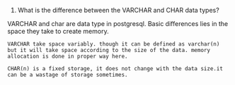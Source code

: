 1. What is the difference between the VARCHAR and CHAR data types?

VARCHAR and char are data type in postgresql. Basic differences lies in the space they take to create memory.

    VARCHAR take space variably. though it can be defined as varchar(n) but it will take space according to the size of the data. memory allocation is done in proper way here.
    
    CHAR(n) is a fixed storage, it does not change with the data size.it can be a wastage of storage sometimes.